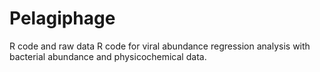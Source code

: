 # Pelagiphage
R code and raw data
R code for viral abundance regression analysis with bacterial abundance and physicochemical data.
